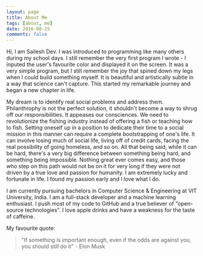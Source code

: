 ```yaml
---
layout: page
title: About Me
tags: [about, me]
date: 2016-08-25
comments: false
---
```

    
Hi, I am Sailesh Dev. I was introduced to programming like many others during my school days. I still remember the very first program I wrote - I inputed the user's favourite color and displayed it on the screen. It was a very simple program, but I still remember the joy that spined down my legs when I could build something myself. It is beautiful and artistically subtle in a way that science can't capture. This started my remarkable journey and began a new chapter in life.

My dream is to identify real social problems and address them. Philanthrophy is not the perfect solution, it shouldn't become a way to shrug off our responsibilities. It appeases our consciences. We need to revolutionize the fishing industry instead of offering a fish or teaching how to fish. Setting oneself up in a position to dedicate their time to a social mission in this manner can require a complete bootstrapping of one's life. It can involve losing much of social life, living off of credit cards, facing the real possibility of going homeless, and so on. All that being said, while it can be hard, there's a very big difference between something being hard, and something being impossible. Nothing great ever comes easy, and those who step on this path would not be on it for very long if they were not driven by a true love and passion for humanity. I am extremely lucky and fortunate in life. I found my passion early and I love what I do. 

I am currently pursuing bachelors in Computer Science & Engineering at VIT University, India. I am a full-stack developer and a machine learning enthusiast. I push most of my code to GitHub and a true believer of "open-source technologies". I love apple drinks and have a weakness for the taste of caffeine.

My favourite quote:

> "If something is important enough, even if the odds are against you, you should still do it" - Elon Musk



